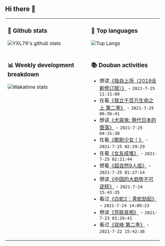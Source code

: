 ## Hi there 👋

<table>
<tr>
<td valign="top" width="54%">

### 🔭 Github stats

![YXL76's github stats](https://github-readme-stats.yxl76.vercel.app/api?username=YXL76&count_private=true&show_icons=true&include_all_commits=true&theme=prussian&line_height=28&disable_animations=true)

</td>

<td valign="top" width="46%">

### 🌱 Top languages

![Top Langs](https://github-readme-stats.yxl76.vercel.app/api/top-langs/?username=YXL76&layout=compact&theme=prussian&langs_count=8&hide=HTML,CSS,SCSS)

</td>
</tr>
<tr>
<td valign="top" width="54%">

### 📊 Weekly development breakdown

![Wakatime stats](https://github-readme-stats.yxl76.vercel.app/api/wakatime?username=YXL76&layout=compact&theme=prussian)


</td>
<td valign="top" width="46%">

### 📚 Douban activities

- 想读[《独自上场（2019全新修订版）》](https://book.douban.com/subject/34884901/) - `2021-7-25 11:11:08`
- 在看[《我立于百万生命之上 第二季》](http://movie.douban.com/subject/35296064/) - `2021-7-25 06:56:41`
- 想读[《犬與鬼: 現代日本的墮落》](https://book.douban.com/subject/25906119/) - `2021-7-25 04:31:30`
- 在看[《歌剧少女！》](http://movie.douban.com/subject/35235192/) - `2021-7-25 02:29:29`
- 在看[《女友成堆》](http://movie.douban.com/subject/35256239/) - `2021-7-25 02:21:44`
- 想看[《超自然9人组》](http://movie.douban.com/subject/26754730/) - `2021-7-25 01:27:14`
- 想读[《中国的大趋势不可逆转》](https://book.douban.com/subject/4203404/) - `2021-7-24 15:43:35`
- 看过[《白蛇2：青蛇劫起》](http://movie.douban.com/subject/30435124/) - `2021-7-24 14:09:23`
- 想读[《苏联真相》](https://book.douban.com/subject/5325494/) - `2021-7-23 01:39:41`
- 看过[《双峰  第二季》](http://movie.douban.com/subject/3022764/) - `2021-7-22 15:42:36`

</td>
</tr>
</table>

<!--
**YXL76/YXL76** is a ✨ _special_ ✨ repository because its `README.md` (this file) appears on your GitHub profile.

Here are some ideas to get you started:

- 🔭 I’m currently working on ...
- 🌱 I’m currently learning ...
- 👯 I’m looking to collaborate on ...
- 🤔 I’m looking for help with ...
- 💬 Ask me about ...
- 📫 How to reach me: ...
- 😄 Pronouns: ...
- ⚡ Fun fact: ...
-->

